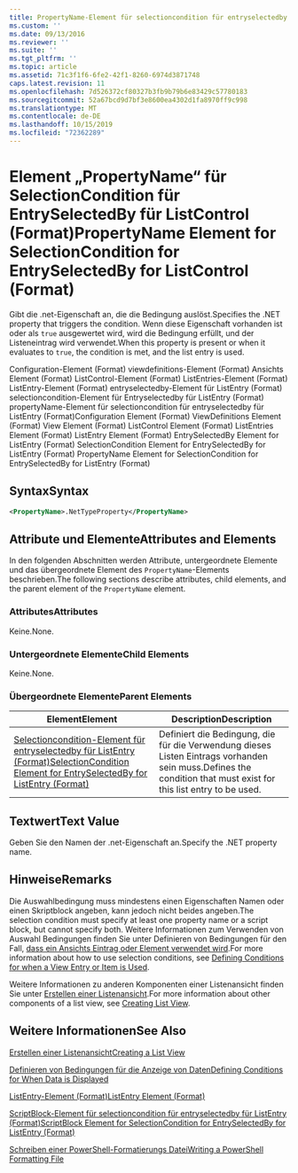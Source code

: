 ```yaml
---
title: PropertyName-Element für selectioncondition für entryselectedby für ListControl (Format) | Microsoft-Dokumentation
ms.custom: ''
ms.date: 09/13/2016
ms.reviewer: ''
ms.suite: ''
ms.tgt_pltfrm: ''
ms.topic: article
ms.assetid: 71c3f1f6-6fe2-42f1-8260-6974d3871748
caps.latest.revision: 11
ms.openlocfilehash: 7d526372cf80327b3fb9b79b6e83429c57780183
ms.sourcegitcommit: 52a67bcd9d7bf3e8600ea4302d1fa8970ff9c998
ms.translationtype: MT
ms.contentlocale: de-DE
ms.lasthandoff: 10/15/2019
ms.locfileid: "72362289"
---
```

# <a name="propertyname-element-for-selectioncondition-for-entryselectedby-for-listcontrol-format"></a><span data-ttu-id="8dc06-102">Element „PropertyName“ für SelectionCondition für EntrySelectedBy für ListControl (Format)</span><span class="sxs-lookup"><span data-stu-id="8dc06-102">PropertyName Element for SelectionCondition for EntrySelectedBy for ListControl (Format)</span></span>

<span data-ttu-id="8dc06-103">Gibt die .net-Eigenschaft an, die die Bedingung auslöst.</span><span class="sxs-lookup"><span data-stu-id="8dc06-103">Specifies the .NET property that triggers the condition.</span></span> <span data-ttu-id="8dc06-104">Wenn diese Eigenschaft vorhanden ist oder als `true` ausgewertet wird, wird die Bedingung erfüllt, und der Listeneintrag wird verwendet.</span><span class="sxs-lookup"><span data-stu-id="8dc06-104">When this property is present or when it evaluates to `true`, the condition is met, and the list entry is used.</span></span>

<span data-ttu-id="8dc06-105">Configuration-Element (Format) viewdefinitions-Element (Format) Ansichts Element (Format) ListControl-Element (Format) ListEntries-Element (Format) ListEntry-Element (Format) entryselectedby-Element für ListEntry (Format) selectioncondition-Element für Entryselectedby für ListEntry (Format) propertyName-Element für selectioncondition für entryselectedby für ListEntry (Format)</span><span class="sxs-lookup"><span data-stu-id="8dc06-105">Configuration Element (Format) ViewDefinitions Element (Format) View Element (Format) ListControl Element (Format) ListEntries Element (Format) ListEntry Element (Format) EntrySelectedBy Element for ListEntry (Format) SelectionCondition Element for EntrySelectedBy for ListEntry (Format) PropertyName Element for SelectionCondition for EntrySelectedBy for ListEntry (Format)</span></span>

## <a name="syntax"></a><span data-ttu-id="8dc06-106">Syntax</span><span class="sxs-lookup"><span data-stu-id="8dc06-106">Syntax</span></span>

```xml
<PropertyName>.NetTypeProperty</PropertyName>
```

## <a name="attributes-and-elements"></a><span data-ttu-id="8dc06-107">Attribute und Elemente</span><span class="sxs-lookup"><span data-stu-id="8dc06-107">Attributes and Elements</span></span>

<span data-ttu-id="8dc06-108">In den folgenden Abschnitten werden Attribute, untergeordnete Elemente und das übergeordnete Element des `PropertyName`-Elements beschrieben.</span><span class="sxs-lookup"><span data-stu-id="8dc06-108">The following sections describe attributes, child elements, and the parent element of the `PropertyName` element.</span></span>

### <a name="attributes"></a><span data-ttu-id="8dc06-109">Attributes</span><span class="sxs-lookup"><span data-stu-id="8dc06-109">Attributes</span></span>

<span data-ttu-id="8dc06-110">Keine.</span><span class="sxs-lookup"><span data-stu-id="8dc06-110">None.</span></span>

### <a name="child-elements"></a><span data-ttu-id="8dc06-111">Untergeordnete Elemente</span><span class="sxs-lookup"><span data-stu-id="8dc06-111">Child Elements</span></span>

<span data-ttu-id="8dc06-112">Keine.</span><span class="sxs-lookup"><span data-stu-id="8dc06-112">None.</span></span>

### <a name="parent-elements"></a><span data-ttu-id="8dc06-113">Übergeordnete Elemente</span><span class="sxs-lookup"><span data-stu-id="8dc06-113">Parent Elements</span></span>

|<span data-ttu-id="8dc06-114">Element</span><span class="sxs-lookup"><span data-stu-id="8dc06-114">Element</span></span>|<span data-ttu-id="8dc06-115">Description</span><span class="sxs-lookup"><span data-stu-id="8dc06-115">Description</span></span>|
|-------------|-----------------|
|[<span data-ttu-id="8dc06-116">Selectioncondition-Element für entryselectedby für ListEntry (Format)</span><span class="sxs-lookup"><span data-stu-id="8dc06-116">SelectionCondition Element for EntrySelectedBy for ListEntry (Format)</span></span>](./selectioncondition-element-for-entryselectedby-for-listcontrol-format.md)|<span data-ttu-id="8dc06-117">Definiert die Bedingung, die für die Verwendung dieses Listen Eintrags vorhanden sein muss.</span><span class="sxs-lookup"><span data-stu-id="8dc06-117">Defines the condition that must exist for this list entry to be used.</span></span>|

## <a name="text-value"></a><span data-ttu-id="8dc06-118">Textwert</span><span class="sxs-lookup"><span data-stu-id="8dc06-118">Text Value</span></span>

<span data-ttu-id="8dc06-119">Geben Sie den Namen der .net-Eigenschaft an.</span><span class="sxs-lookup"><span data-stu-id="8dc06-119">Specify the .NET property name.</span></span>

## <a name="remarks"></a><span data-ttu-id="8dc06-120">Hinweise</span><span class="sxs-lookup"><span data-stu-id="8dc06-120">Remarks</span></span>

<span data-ttu-id="8dc06-121">Die Auswahlbedingung muss mindestens einen Eigenschaften Namen oder einen Skriptblock angeben, kann jedoch nicht beides angeben.</span><span class="sxs-lookup"><span data-stu-id="8dc06-121">The selection condition must specify at least one property name or a script block, but cannot specify both.</span></span> <span data-ttu-id="8dc06-122">Weitere Informationen zum Verwenden von Auswahl Bedingungen finden Sie unter Definieren von Bedingungen für den Fall, [dass ein Ansichts Eintrag oder Element verwendet wird](./defining-conditions-for-displaying-data.md).</span><span class="sxs-lookup"><span data-stu-id="8dc06-122">For more information about how to use selection conditions, see [Defining Conditions for when a View Entry or Item is Used](./defining-conditions-for-displaying-data.md).</span></span>

<span data-ttu-id="8dc06-123">Weitere Informationen zu anderen Komponenten einer Listenansicht finden Sie unter [Erstellen einer Listenansicht](./creating-a-list-view.md).</span><span class="sxs-lookup"><span data-stu-id="8dc06-123">For more information about other components of a list view, see [Creating List View](./creating-a-list-view.md).</span></span>

## <a name="see-also"></a><span data-ttu-id="8dc06-124">Weitere Informationen</span><span class="sxs-lookup"><span data-stu-id="8dc06-124">See Also</span></span>

[<span data-ttu-id="8dc06-125">Erstellen einer Listenansicht</span><span class="sxs-lookup"><span data-stu-id="8dc06-125">Creating a List View</span></span>](./creating-a-list-view.md)

[<span data-ttu-id="8dc06-126">Definieren von Bedingungen für die Anzeige von Daten</span><span class="sxs-lookup"><span data-stu-id="8dc06-126">Defining Conditions for When Data is Displayed</span></span>](./defining-conditions-for-displaying-data.md)

[<span data-ttu-id="8dc06-127">ListEntry-Element (Format)</span><span class="sxs-lookup"><span data-stu-id="8dc06-127">ListEntry Element (Format)</span></span>](./listentry-element-for-listcontrol-format.md)

[<span data-ttu-id="8dc06-128">ScriptBlock-Element für selectioncondition für entryselectedby für ListEntry (Format)</span><span class="sxs-lookup"><span data-stu-id="8dc06-128">ScriptBlock Element for SelectionCondition for EntrySelectedBy for ListEntry (Format)</span></span>](./scriptblock-element-for-selectioncondition-for-entryselectedby-for-listcontrol-format.md)

[<span data-ttu-id="8dc06-129">Schreiben einer PowerShell-Formatierungs Datei</span><span class="sxs-lookup"><span data-stu-id="8dc06-129">Writing a PowerShell Formatting File</span></span>](./writing-a-powershell-formatting-file.md)
